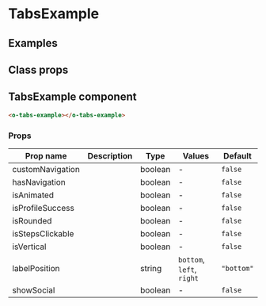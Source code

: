 # TabsExample

<div class="vp-doc">

</div>

<div class="vp-example">

## Examples

<example-tabsexample />

</div>
<div class="vp-example">

## Class props

<inspector-tabsexample-viewer />

</div>

<div class="vp-doc">

## TabsExample component

```html
<o-tabs-example></o-tabs-example>
```

### Props

| Prop name        | Description | Type    | Values                    | Default                                                        |
| ---------------- | ----------- | ------- | ------------------------- | -------------------------------------------------------------- |
| customNavigation |             | boolean | -                         | <code style='white-space: nowrap; padding: 0;'>false</code>    |
| hasNavigation    |             | boolean | -                         | <code style='white-space: nowrap; padding: 0;'>false</code>    |
| isAnimated       |             | boolean | -                         | <code style='white-space: nowrap; padding: 0;'>false</code>    |
| isProfileSuccess |             | boolean | -                         | <code style='white-space: nowrap; padding: 0;'>false</code>    |
| isRounded        |             | boolean | -                         | <code style='white-space: nowrap; padding: 0;'>false</code>    |
| isStepsClickable |             | boolean | -                         | <code style='white-space: nowrap; padding: 0;'>false</code>    |
| isVertical       |             | boolean | -                         | <code style='white-space: nowrap; padding: 0;'>false</code>    |
| labelPosition    |             | string  | `bottom`, `left`, `right` | <code style='white-space: nowrap; padding: 0;'>"bottom"</code> |
| showSocial       |             | boolean | -                         | <code style='white-space: nowrap; padding: 0;'>false</code>    |

</div>

<div class="vp-doc">

</div>
